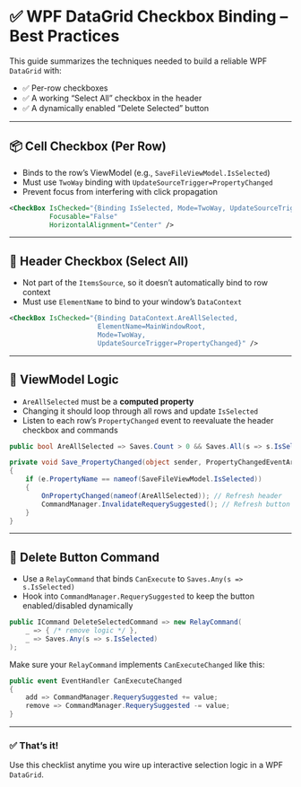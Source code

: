 # ✅ WPF DataGrid Checkbox Binding – Best Practices

This guide summarizes the techniques needed to build a reliable WPF `DataGrid` with:

- ✅ Per-row checkboxes
- ✅ A working “Select All” checkbox in the header
- ✅ A dynamically enabled “Delete Selected” button

---

## 📦 Cell Checkbox (Per Row)

- Binds to the row’s ViewModel (e.g., `SaveFileViewModel.IsSelected`)
- Must use `TwoWay` binding with `UpdateSourceTrigger=PropertyChanged`
- Prevent focus from interfering with click propagation

```xml
<CheckBox IsChecked="{Binding IsSelected, Mode=TwoWay, UpdateSourceTrigger=PropertyChanged}"
          Focusable="False"
          HorizontalAlignment="Center" />
```

---

## 🧱 Header Checkbox (Select All)

- Not part of the `ItemsSource`, so it doesn’t automatically bind to row context
- Must use `ElementName` to bind to your window’s `DataContext`

```xml
<CheckBox IsChecked="{Binding DataContext.AreAllSelected,
                      ElementName=MainWindowRoot,
                      Mode=TwoWay,
                      UpdateSourceTrigger=PropertyChanged}" />
```

---

## 🧠 ViewModel Logic

- `AreAllSelected` must be a **computed property**
- Changing it should loop through all rows and update `IsSelected`
- Listen to each row’s `PropertyChanged` event to reevaluate the header checkbox and commands

```csharp
public bool AreAllSelected => Saves.Count > 0 && Saves.All(s => s.IsSelected);

private void Save_PropertyChanged(object sender, PropertyChangedEventArgs e)
{
    if (e.PropertyName == nameof(SaveFileViewModel.IsSelected))
    {
        OnPropertyChanged(nameof(AreAllSelected)); // Refresh header
        CommandManager.InvalidateRequerySuggested(); // Refresh button states
    }
}
```

---

## 🧩 Delete Button Command

- Use a `RelayCommand` that binds `CanExecute` to `Saves.Any(s => s.IsSelected)`
- Hook into `CommandManager.RequerySuggested` to keep the button enabled/disabled dynamically

```csharp
public ICommand DeleteSelectedCommand => new RelayCommand(
    _ => { /* remove logic */ },
    _ => Saves.Any(s => s.IsSelected)
);
```

Make sure your `RelayCommand` implements `CanExecuteChanged` like this:

```csharp
public event EventHandler CanExecuteChanged
{
    add => CommandManager.RequerySuggested += value;
    remove => CommandManager.RequerySuggested -= value;
}
```

---

### ✅ That’s it!

Use this checklist anytime you wire up interactive selection logic in a WPF `DataGrid`.
